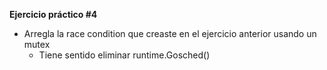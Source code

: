 **Ejercicio práctico #4**

- Arregla la race condition que creaste en el ejercicio anterior usando un mutex
    - Tiene sentido eliminar runtime.Gosched()
